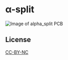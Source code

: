 # α-split

![Image of alpha_split PCB](https://rawgit.com/ahtn/keyboard_pcb/master/alpha_split/alpha_split.png)

## License

[CC-BY-NC](https://creativecommons.org/licenses/by-nc/4.0/)
